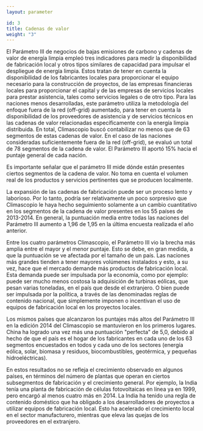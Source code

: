 ```yaml
---
layout: parameter

id: 3
title: Cadenas de valor
weight: "3"
---
```

El Parámetro III de negocios de bajas emisiones de carbono y cadenas de valor de energía limpia empleó tres indicadores para medir la disponibilidad de fabricación local y otros tipos similares de capacidad para impulsar el despliegue de energía limpia. Estos tratan de tener en cuenta la disponibilidad de los fabricantes locales para proporcionar el equipo necesario para la construcción de proyectos, de las empresas financieras locales para proporcionar el capital y de las empresas de servicios locales para prestar asistencia, tales como servicios legales o de otro tipo. Para las naciones menos desarrolladas, este parámetro utiliza la metodología del enfoque  fuera de la red (off-grid) aumentado, para tener en cuenta la disponibilidad de los proveedores de asistencia y de servicios técnicos en las cadenas de valor relacionadas específicamente con la energía limpia distribuida. En total, Climascopio buscó contabilizar no menos que de 63 segmentos de estas cadenas de valor. En el caso de las naciones consideradas suficientemente fuera de la red (off-grid), se evaluó un total de 78 segmentos de la cadena de valor. El Parámetro III aportó 15% hacia el puntaje general de cada nación.

Es importante señalar que el parámetro III mide dónde están presentes ciertos segmentos de la cadena de valor. No toma en cuenta el volumen real  de los productos y servicios pertinentes  que se producen localmente.

La expansión de las cadenas de fabricación puede ser un proceso lento y laborioso. Por lo tanto, podría ser relativamente un poco sorpresivo que Climascopio le haya hecho seguimiento solamente a un cambio cuantitativo en los segmentos de la cadena de valor presentes en los 55 países de 2013-2014. En general, la puntuación media entre todas las naciones del Parámetro III aumento a 1,96 de 1,95 en la última encuesta realizada el  año anterior.

Entre los cuatro parámetros Climascopio, el Parámetro III vio la brecha más amplia entre el mayor y el menor puntaje. Esto se debe, en gran medida, a que la puntuación se ve afectada por el tamaño de un país. Las naciones más grandes tienden a tener mayores volúmenes instalados y esto, a su vez, hace que el mercado demande más productos de fabricación local. Esta demanda puede ser impulsada por la economía, como por ejemplo: puede ser mucho menos costosa la adquisición de turbinas eólicas, que pesan varias toneladas, en el país que desde el extranjero. O bien puede ser impulsada por la política, a través de las denominadas reglas de contenido nacional, que simplemente imponen o incentivan el uso de equipos de fabricación local en los proyectos locales.

Los mismos países que alcanzaron los puntajes más altos del Parámetro III en la edición 2014 del Climascopio se mantuvieron en los primeros lugares. China ha logrado una vez más una puntuación "perfecta" de 5,0, debido al hecho de que el país es el hogar de los fabricantes en cada uno de los 63 segmentos encuestados en todos y cada uno de los sectores (energía eólica, solar, biomasa y residuos, biocombustibles, geotérmica, y pequeñas hidroeléctricas).

En estos resultados no se refleja el crecimiento observado en algunos países, en términos del número de plantas que operan en ciertos subsegmentos de fabricación y el crecimiento general. Por ejemplo, la India tenía una planta de fabricación de células fotovoltaicas en línea ya en 1999, pero encargó al menos cuatro más en 2014. La India ha tenido una regla de contenido doméstico que ha obligado a los desarrolladores de proyectos a utilizar equipos de fabricación local. Esto ha acelerado el crecimiento local en el sector manufacturero, mientras que eleva las quejas de los proveedores en el extranjero.

